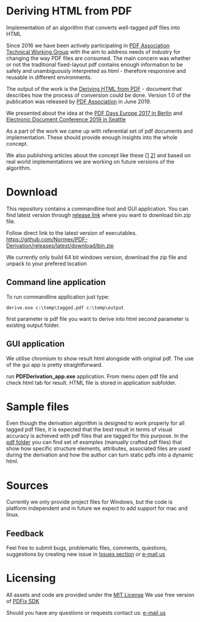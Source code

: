 # Deriving HTML from PDF

Implementation of an algorithm that converts well-tagged pdf files into HTML

Since 2016 we have been actively participating in [PDF Association Technical Working Group](https://www.pdfa.org/community/next-generation-pdf-technical-working-group/) with the aim to address needs of industry for changing the way PDF files are consumed. The main concern was whether or not the traditional fixed-layout pdf contains enough information to be safely and unambiguously interpreted as html - therefore responsive and reusable in different environments.

The output of the work is the [Deriving HTML from PDF](https://www.pdfa.org/resource/deriving-html-from-pdf/) - document that describes how the process of conversion could be done. Version 1.0 of the publication was released by [PDF Association](https://www.pdfa.org) in June 2019.

We presented about the idea at the [PDF Days Europe 2017 in Berlin](https://www.youtube.com/watch?v=cFr7SI8pMZk) and [Electronic Document Conference 2019 in Seattle](https://www.youtube.com/watch?v=hTh7KIYvj0E&list=PLfGR40SWnakjHir089hAtNZUF7pOXmW6r&index=17)

As a part of the work we came up with referential set of pdf documents and implementation. These should provide enough insights into the whole concept.

We also publishing articles about the concept like these [[1](https://www.pdfa.org/pdf-on-the-web-then-and-now/) [2](https://www.pdfa.org/deriving-html-from-pdf-an-algorithm/)] and based on real world implementations we are working on future versions of the algorithm.


# Download
This repository contains a commandline tool and GUI application. You can find latest version through [release link](https://github.com/Normex/PDF-Derivation/releases) where you want to download bin.zip file.

Follow direct link to the latest version of executables.
https://github.com/Normex/PDF-Derivation/releases/latest/download/bin.zip

We currently only build 64 bit windows version, download the zip file and unpack to your prefered location

## Command line application

To run commandline application just type:

```batch
derive.exe c:\temp\tagged.pdf c:\temp\output
``` 
first parameter is pdf file you want to derive into html
second parameter is existing output folder.

## GUI application

We utilise chromium to show result html alongside with original pdf. The use of the gui app is pretty straightforward. 

run <b>PDFDerivation_app.exe</b> application. From menu open pdf file and check html tab for result. HTML file is stored in application subfolder.


# Sample files

Even though the derivation algorithm is designed to work properly for all tagged pdf files, it is expected that the best result in terms of visual accuracy is achieved with pdf files that are tagged for this purpose. In the [pdf folder](https://github.com/Normex/PDF-Derivation/blob/master/pdf) you can find set of examples (manually crafted pdf files) that show how specific structure elements, attributes, associated files are used during the derivation and how the author can turn static pdfs into a dynamic html. 

# Sources

Currently we only provide project files for Windows, but the code is platform independent and in future we expect to add support for mac and linux. 

## Feedback

Feel free to submit bugs, problematic files, comments, questions, suggestions by creating new issue in [Issues section](https://github.com/Normex/PDF-Derivation/issues) or [e-mail us](mailto:pdf-derivation@digitaldocuments.org) 

# Licensing
All assets and code are provided under the [MIT License](https://github.com/Normex/PDF-Derivation/blob/master/LICENSE)
We use free version of [PDFix SDK](http://https.pdfix.net/) 

Should you have any questions or requests contact us: [e-mail us](mailto:pdf-derivation@digitaldocuments.org)
